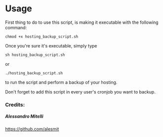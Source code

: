 # Usage

First thing to do to use this script, is making it executable with the following command:

`chmod +x hosting_backup_script.sh`

Once you're sure it's executable, simply type

`sh hosting_backup_script.sh`

or

`./hosting_backup_script.sh`

to run the script and perform a backup of your hosting.

Don't forget to add this script in every user's cronjob you want to backup.

### Credits:
##### Alessandro Mitelli
https://github.com/alesmit